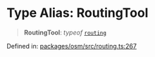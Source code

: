 # Type Alias: RoutingTool

> **RoutingTool**: *typeof* [`routing`](../variables/routing.md)

Defined in: [packages/osm/src/routing.ts:267](https://github.com/GeoDaCenter/openassistant/blob/2c7e2a603db0fcbd6603996e5ea15006191c5f7f/packages/osm/src/routing.ts#L267)

